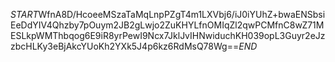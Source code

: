$START$WfnA8D/HcoeeMSzaTaMqLnpPZgT4m1LXVbj6/iJ0iYUhZ+bwaENSbsiEeDdYIV4Qhzby7pOuym2JB2gLwjo2ZuKHYLfnOMIqZl2qwPCMfnC8wZ71MESLkpWMThbqog6E9iR8yrPewI9Ncx7JklJvIHNwiduchKH039opL3Guyr2eJzzbcHLKy3eBjAkcYUoKh2YXk5J4p6kz6RdMsQ78Wg==$END$